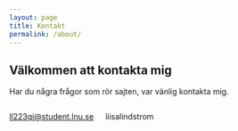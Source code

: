 ```yaml
---
layout: page
title: Kontakt
permalink: /about/
---
```

<div class="page-style">
    <h2>Välkommen att kontakta mig</h2>
    <p>Har du några frågor som rör sajten, var vänlig kontakta mig.</p>

<div class="columns">
    <p><a href="mailto:ll223qi@student.lnu.se">ll223qi@student.lnu.se</a></p>
    <p>liisalindstrom</p>
</div>
</div>

